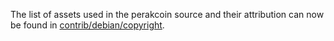 The list of assets used in the perakcoin source and their attribution can now be found in [contrib/debian/copyright](../contrib/debian/copyright).
